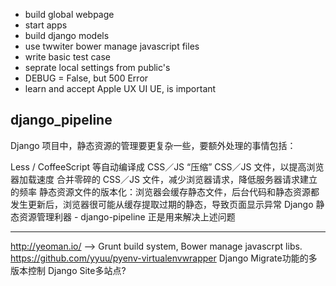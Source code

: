 * build global webpage
* start apps
* build django models
* use twwiter bower manage javascript files
* write basic test case
* seprate local settings from public's
* DEBUG = False, but 500 Error
* learn and accept Apple UX UI UE, is important


django_pipeline
------
Django 项目中，静态资源的管理要更复杂一些，要额外处理的事情包括：

Less / CoffeeScript 等自动编译成 CSS／JS
“压缩” CSS／JS 文件，以提高浏览器加载速度
合并零碎的 CSS／JS 文件，减少浏览器请求，降低服务器请求建立的频率
静态资源文件的版本化：浏览器会缓存静态文件，后台代码和静态资源都发生更新后，浏览器很可能从缓存提取过期的静态，导致页面显示异常
Django 静态资源管理利器 - django-pipeline 正是用来解决上述问题

-----
http://yeoman.io/ --> Grunt build system, Bower manage javascrpt libs.
https://github.com/yyuu/pyenv-virtualenvwrapper
Django Migrate功能的多版本控制
Django Site多站点?